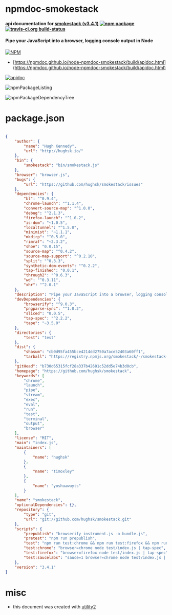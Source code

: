 # npmdoc-smokestack

#### api documentation for  [smokestack (v3.4.1)](https://github.com/hughsk/smokestack)  [![npm package](https://img.shields.io/npm/v/npmdoc-smokestack.svg?style=flat-square)](https://www.npmjs.org/package/npmdoc-smokestack) [![travis-ci.org build-status](https://api.travis-ci.org/npmdoc/node-npmdoc-smokestack.svg)](https://travis-ci.org/npmdoc/node-npmdoc-smokestack)

#### Pipe your JavaScript into a browser, logging console output in Node

[![NPM](https://nodei.co/npm/smokestack.png?downloads=true&downloadRank=true&stars=true)](https://www.npmjs.com/package/smokestack)

- [https://npmdoc.github.io/node-npmdoc-smokestack/build/apidoc.html](https://npmdoc.github.io/node-npmdoc-smokestack/build/apidoc.html)

[![apidoc](https://npmdoc.github.io/node-npmdoc-smokestack/build/screenCapture.buildCi.browser.%252Ftmp%252Fbuild%252Fapidoc.html.png)](https://npmdoc.github.io/node-npmdoc-smokestack/build/apidoc.html)

![npmPackageListing](https://npmdoc.github.io/node-npmdoc-smokestack/build/screenCapture.npmPackageListing.svg)

![npmPackageDependencyTree](https://npmdoc.github.io/node-npmdoc-smokestack/build/screenCapture.npmPackageDependencyTree.svg)



# package.json

```json

{
    "author": {
        "name": "Hugh Kennedy",
        "url": "http://hughsk.io/"
    },
    "bin": {
        "smokestack": "bin/smokestack.js"
    },
    "browser": "browser.js",
    "bugs": {
        "url": "https://github.com/hughsk/smokestack/issues"
    },
    "dependencies": {
        "bl": "^0.9.4",
        "chrome-launch": "^1.1.4",
        "convert-source-map": "^1.0.0",
        "debug": "^2.1.3",
        "firefox-launch": "^1.0.2",
        "is-dom": "~1.0.5",
        "localtunnel": "^1.5.0",
        "minimist": "~1.1.1",
        "mkdirp": "^0.5.0",
        "rimraf": "~2.3.2",
        "shoe": "0.0.15",
        "source-map": "^0.4.2",
        "source-map-support": "^0.2.10",
        "split": "^0.3.3",
        "synthetic-dom-events": "^0.2.2",
        "tap-finished": "0.0.1",
        "through2": "^0.6.3",
        "wd": "^0.3.11",
        "xhr": "^2.0.1"
    },
    "description": "Pipe your JavaScript into a browser, logging console output in Node",
    "devDependencies": {
        "browserify": "^9.0.3",
        "pngparse-sync": "^1.0.2",
        "sliced": "0.0.5",
        "tap-spec": "^2.2.2",
        "tape": "~3.5.0"
    },
    "directories": {
        "test": "test"
    },
    "dist": {
        "shasum": "cb0d95fa455bce4214dd2750a7ace52403a60ff1",
        "tarball": "https://registry.npmjs.org/smokestack/-/smokestack-3.4.1.tgz"
    },
    "gitHead": "b730d65315fcf28a337b42601c52dd5e74b3d0cb",
    "homepage": "https://github.com/hughsk/smokestack",
    "keywords": [
        "chrome",
        "launch",
        "pipe",
        "stream",
        "exec",
        "eval",
        "run",
        "test",
        "terminal",
        "output",
        "browser"
    ],
    "license": "MIT",
    "main": "index.js",
    "maintainers": [
        {
            "name": "hughsk"
        },
        {
            "name": "timoxley"
        },
        {
            "name": "yoshuawuyts"
        }
    ],
    "name": "smokestack",
    "optionalDependencies": {},
    "repository": {
        "type": "git",
        "url": "git://github.com/hughsk/smokestack.git"
    },
    "scripts": {
        "prepublish": "browserify instrument.js -o bundle.js",
        "pretest": "npm run prepublish",
        "test": "npm run test:chrome && npm run test:firefox && npm run test:saucelabs",
        "test:chrome": "browser=chrome node test/index.js | tap-spec",
        "test:firefox": "browser=firefox node test/index.js | tap-spec",
        "test:saucelabs": "sauce=1 browser=chrome node test/index.js | tap-spec"
    },
    "version": "3.4.1"
}
```



# misc
- this document was created with [utility2](https://github.com/kaizhu256/node-utility2)
